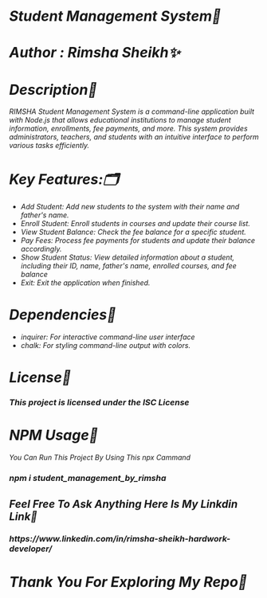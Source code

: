<i>
<h1><b>Student Management System📒</b></h1>
<h1>Author : Rimsha Sheikh✨</h1>
<h1>Description📌</h1>
<p>RIMSHA Student Management System is a command-line application built with Node.js that allows educational institutions to manage student information, enrollments, fee payments, and more. This system provides administrators, teachers, and students with an intuitive interface to perform various tasks efficiently.</p>
<h1>Key Features:🗂️</h1>
<ul>
  <li>Add Student: Add new students to the system with their name and father's name.</li>
  <li>Enroll Student: Enroll students in courses and update their course list.</li>
  <li>View Student Balance: Check the fee balance for a specific student.</li>
  <li>Pay Fees: Process fee payments for students and update their balance accordingly.</li>
  <li>Show Student Status: View detailed information about a student, including their ID, name, father's name, enrolled courses, and fee balance</li>
  <li>Exit: Exit the application when finished.</li>
</ul>
<h1>Dependencies📝</h1>
<ul>
  <li>inquirer: For interactive command-line user interface</li>
  <li>chalk: For styling command-line output with colors.</li>
  
</ul>
<h1>License📇</h1>
<h3>This project is licensed under the ISC License</h3>
<h1>NPM Usage📍</h1>
<p>You Can Run This Project By Using This  npx Cammand</p>
<h3>npm i student_management_by_rimsha</h3>
<h2>Feel Free To Ask Anything Here Is My Linkdin Link📍</h2>
<h3>https://www.linkedin.com/in/rimsha-sheikh-hardwork-developer/</h3>
<h1>Thank You For Exploring My Repo💖</h1>
</i>

